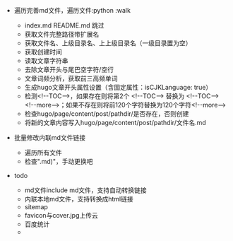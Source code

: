 

- 遍历完善md文件，遍历文件:python :walk
    - index.md README.md 跳过
    - 获取文件完整路径带扩展名
    - 获取文件名、上级目录名、上上级目录名（一级目录置为空）
    - 获取创建时间
    - 读取文章字符串
    - 去除文章开头与尾巴空字符/空行
    - 文章词频分析，获取前三高频单词
    - 生成hugo文章开头属性设置（含固定属性：isCJKLanguage: true）
    - 检测\<!--TOC--\>，如果存在则将第2个 \<!--TOC--\> 替换为 \<!--TOC--\>\<!--more--\>；如果不存在则将前120个字符替换为120个字符\<!--more--\>
    - 检查hugo/page/content/post/pathdir/是否存在，否则创建
    - 将新的文章内容写入hugo/page/content/post/pathdir/文件名.md    

- 批量修改内联md文件链接
    - 遍历所有文件
    - 检查".md)"，手动更换吧

- todo
    - md文件include md文件，支持自动转换链接
    - 内联本地md文件，支持转换成html链接
    - sitemap
    - favicon与cover.jpg上传云
    - 百度统计
    - 
